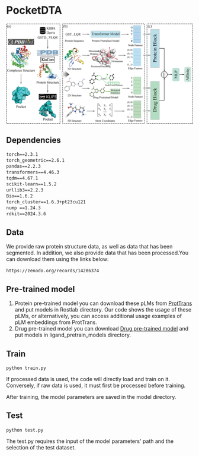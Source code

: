 # PocketDTA
![PocketDTA](doc/PocketDTA.png)


## Dependencies
```
torch==2.3.1
torch_geometric==2.6.1
pandas==2.2.3
transformers==4.46.3
tqdm==4.67.1
scikit-learn==1.5.2
urllib3==2.2.3
Bio==1.6.2
torch_cluster==1.6.3+pt23cu121
nump ==1.24.3
rdkit==2024.3.6
```
## Data
We provide raw protein structure data, as well as data that has been segmented. In addition, we also provide data that has been processed.You can download them using the links below:
```
https://zenodo.org/records/14286374
```
## Pre-trained model
1. Protein pre-trained model
you can download these pLMs from [ProtTrans](https://github.com/agemagician/ProtTrans) and put models in Rostlab directory.
Our code shows the usage of these pLMs, or alternatively, you can access additional usage examples of pLM embeddings from ProtTrans.
2. Drug pre-trained model
you can download [Drug pre-trained model](https://github.com/snap-stanford/pretrain-gnns/) and put models in ligand_pretrain_models directory.
## Train
```
python train.py
```
If processed data is used, the code will directly load and train on it. Conversely, if raw data is used, it must first be processed before training.

After training, the model parameters are saved in the model directory.
## Test
```
python test.py
```
The test.py requires the input of the model parameters' path and the selection of the test dataset.

